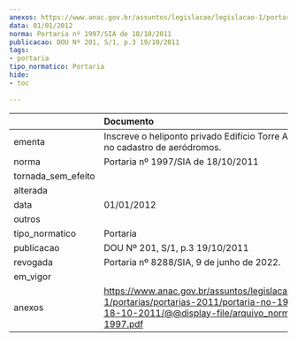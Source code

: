```yaml
---
anexos: https://www.anac.gov.br/assuntos/legislacao/legislacao-1/portarias/portarias-2011/portaria-no-1997-sia-de-18-10-2011/@@display-file/arquivo_norma/PA2011-1997.pdf
data: 01/01/2012
norma: Portaria nº 1997/SIA de 18/10/2011
publicacao: DOU Nº 201, S/1, p.3 19/10/2011
tags:
- portaria
tipo_normatico: Portaria
hide: 
- toc 
 
---
```


|                    | Documento                                                                                                                                                         |
|:-------------------|:------------------------------------------------------------------------------------------------------------------------------------------------------------------|
| ementa             | Inscreve o heliponto privado Edifício Torre Almirante (RJ) no cadastro de aeródromos.                                                                             |
| norma              | Portaria nº 1997/SIA de 18/10/2011                                                                                                                                |
| tornada_sem_efeito |                                                                                                                                                                   |
| alterada           |                                                                                                                                                                   |
| data               | 01/01/2012                                                                                                                                                        |
| outros             |                                                                                                                                                                   |
| tipo_normatico     | Portaria                                                                                                                                                          |
| publicacao         | DOU Nº 201, S/1, p.3 19/10/2011                                                                                                                                   |
| revogada           | Portaria nº 8288/SIA, 9 de junho de 2022.                                                                                                                         |
| em_vigor           |                                                                                                                                                                   |
| anexos             | https://www.anac.gov.br/assuntos/legislacao/legislacao-1/portarias/portarias-2011/portaria-no-1997-sia-de-18-10-2011/@@display-file/arquivo_norma/PA2011-1997.pdf |